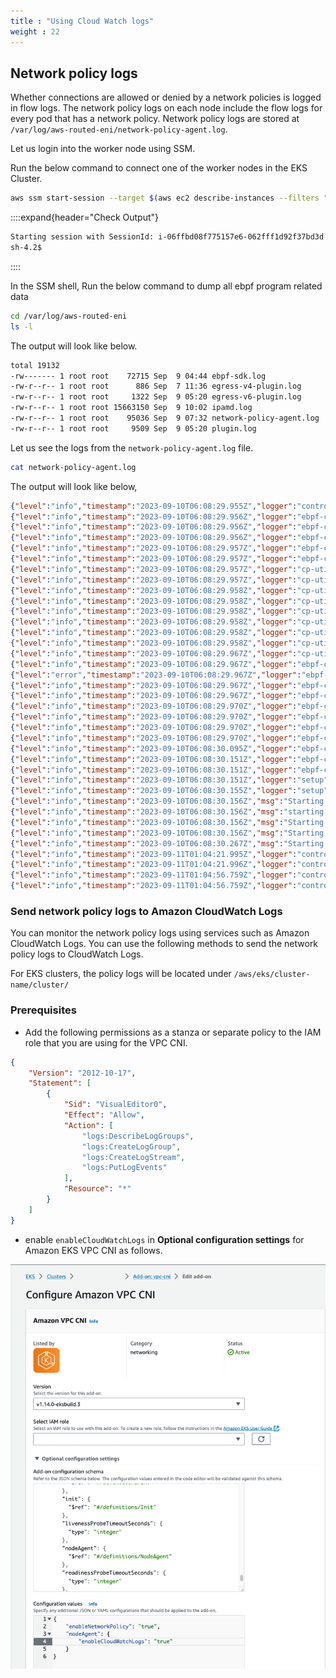 ```yaml
---
title : "Using Cloud Watch logs"
weight : 22
---
```



## Network policy logs

Whether connections are allowed or denied by a network policies is logged in flow logs. The network policy logs on each node include the flow logs for every pod that has a network policy. Network policy logs are stored at `/var/log/aws-routed-eni/network-policy-agent.log`. 

Let us login into the worker node using SSM.

Run the below command to connect one of the worker nodes in the EKS Cluster.

```bash
aws ssm start-session --target $(aws ec2 describe-instances --filters "Name=tag:eks:nodegroup-name,Values=mng-al2" | jq -r '.[][0]["Instances"][0]["InstanceId"]')
```


::::expand{header="Check Output"}
```bash
Starting session with SessionId: i-06ffbd08f775157e6-062fff1d92f37bd3d
sh-4.2$ 
```
::::



In the SSM shell, Run the below command to dump all ebpf program related data

```bash
cd /var/log/aws-routed-eni
ls -l
```

The output will look like below.

```bash
total 19132
-rw------- 1 root root    72715 Sep  9 04:44 ebpf-sdk.log
-rw-r--r-- 1 root root      886 Sep  7 11:36 egress-v4-plugin.log
-rw-r--r-- 1 root root     1322 Sep  9 05:20 egress-v6-plugin.log
-rw-r--r-- 1 root root 15663150 Sep  9 10:02 ipamd.log
-rw-r--r-- 1 root root    95036 Sep  9 07:32 network-policy-agent.log
-rw-r--r-- 1 root root     9509 Sep  9 05:20 plugin.log
```

Let us see the logs from the `network-policy-agent.log` file.

```bash
cat network-policy-agent.log
```

The output will look like below,

```json
{"level":"info","timestamp":"2023-09-10T06:08:29.955Z","logger":"controller-runtime.metrics","msg":"Metrics server is starting to listen","addr":":8080"}
{"level":"info","timestamp":"2023-09-10T06:08:29.956Z","logger":"ebpf-client-init","msg":"Validating ","Probe: ":"v4events.bpf.o"}
{"level":"info","timestamp":"2023-09-10T06:08:29.956Z","logger":"ebpf-client-init","msg":"error opening  ","Probe: ":"/host/opt/cni/bin/v4events.bpf.o","error":"open /host/opt/cni/bin/v4events.bpf.o: no such file or directory"}
{"level":"info","timestamp":"2023-09-10T06:08:29.956Z","logger":"ebpf-client-init","msg":"comparing new and existing probes ..."}
{"level":"info","timestamp":"2023-09-10T06:08:29.957Z","logger":"ebpf-client-init","msg":"change detected in event probe binaries.."}
{"level":"info","timestamp":"2023-09-10T06:08:29.957Z","logger":"ebpf-client","msg":"Probe validation Done"}
{"level":"info","timestamp":"2023-09-10T06:08:29.957Z","logger":"cp-util","msg":"Let's install BPF Binaries on to the host path....."}
{"level":"info","timestamp":"2023-09-10T06:08:29.957Z","logger":"cp-util","msg":"Installing BPF Binary..","target":"/host/opt/cni/bin/v4events.bpf.o","source":"v4events.bpf.o"}
{"level":"info","timestamp":"2023-09-10T06:08:29.958Z","logger":"cp-util","msg":"Successfully installed - ","binary":"/host/opt/cni/bin/v4events.bpf.o"}
{"level":"info","timestamp":"2023-09-10T06:08:29.958Z","logger":"cp-util","msg":"Installing BPF Binary..","target":"/host/opt/cni/bin/tc.v4ingress.bpf.o","source":"tc.v4ingress.bpf.o"}
{"level":"info","timestamp":"2023-09-10T06:08:29.958Z","logger":"cp-util","msg":"Successfully installed - ","binary":"/host/opt/cni/bin/tc.v4ingress.bpf.o"}
{"level":"info","timestamp":"2023-09-10T06:08:29.958Z","logger":"cp-util","msg":"Installing BPF Binary..","target":"/host/opt/cni/bin/tc.v4egress.bpf.o","source":"tc.v4egress.bpf.o"}
{"level":"info","timestamp":"2023-09-10T06:08:29.958Z","logger":"cp-util","msg":"Successfully installed - ","binary":"/host/opt/cni/bin/tc.v4egress.bpf.o"}
{"level":"info","timestamp":"2023-09-10T06:08:29.958Z","logger":"cp-util","msg":"Installing BPF Binary..","target":"/host/opt/cni/bin/aws-eks-na-cli","source":"aws-eks-na-cli"}
{"level":"info","timestamp":"2023-09-10T06:08:29.967Z","logger":"cp-util","msg":"Successfully installed - ","binary":"/host/opt/cni/bin/aws-eks-na-cli"}
{"level":"info","timestamp":"2023-09-10T06:08:29.967Z","logger":"ebpf-client","msg":"Copied eBPF binaries to the host directory"}
{"level":"error","timestamp":"2023-09-10T06:08:29.967Z","logger":"ebpf-client","msg":"failed to recover global maps..","error":"error walking the bpfdirectory lstat /sys/fs/bpf/globals/aws/maps/: no such file or directory","stacktrace":"github.com/aws/aws-network-policy-agent/pkg/ebpf.recoverBPFState\n\t/workspace/pkg/ebpf/bpf_client.go:334\ngithub.com/aws/aws-network-policy-agent/pkg/ebpf.NewBpfClient\n\t/workspace/pkg/ebpf/bpf_client.go:158\ngithub.com/aws/aws-network-policy-agent/controllers.NewPolicyEndpointsReconciler\n\t/workspace/controllers/policyendpoints_controller.go:93\nmain.main\n\t/workspace/main.go:93\nruntime.main\n\t/root/sdk/go1.20.4/src/runtime/proc.go:250"}
{"level":"info","timestamp":"2023-09-10T06:08:29.967Z","logger":"ebpf-client","msg":"Successfully recovered BPF state"}
{"level":"info","timestamp":"2023-09-10T06:08:29.967Z","logger":"ebpf-client","msg":"Install the default global maps"}
{"level":"info","timestamp":"2023-09-10T06:08:29.970Z","logger":"ebpf-client","msg":"Successfully loaded events probe"}
{"level":"info","timestamp":"2023-09-10T06:08:29.970Z","logger":"ebpf-client","msg":"Initialized Conntrack client"}
{"level":"info","timestamp":"2023-09-10T06:08:29.970Z","logger":"ebpf-client","msg":"Configure Event loop ... "}
{"level":"info","timestamp":"2023-09-10T06:08:29.970Z","logger":"ebpf-client","msg":"Cloudwatch log support is enabled"}
{"level":"info","timestamp":"2023-09-10T06:08:30.095Z","logger":"ebpf-client","msg":"Setup CW","Setting loggroup Name":"/aws/eks/eksworkshop-eksctl/cluster"}
{"level":"info","timestamp":"2023-09-10T06:08:30.151Z","logger":"ebpf-client","msg":"Configured event logging"}
{"level":"info","timestamp":"2023-09-10T06:08:30.151Z","logger":"ebpf-client","msg":"BPF Client initialization done"}
{"level":"info","timestamp":"2023-09-10T06:08:30.151Z","logger":"setup","msg":"starting manager"}
{"level":"info","timestamp":"2023-09-10T06:08:30.155Z","logger":"setup","msg":"Serving metrics on ","port":61680}
{"level":"info","timestamp":"2023-09-10T06:08:30.156Z","msg":"Starting server","kind":"health probe","addr":"[::]:8081"}
{"level":"info","timestamp":"2023-09-10T06:08:30.156Z","msg":"starting server","path":"/metrics","kind":"metrics","addr":"[::]:8080"}
{"level":"info","timestamp":"2023-09-10T06:08:30.156Z","msg":"Starting EventSource","controller":"policyendpoint","controllerGroup":"networking.k8s.aws","controllerKind":"PolicyEndpoint","source":"kind source: *v1alpha1.PolicyEndpoint"}
{"level":"info","timestamp":"2023-09-10T06:08:30.156Z","msg":"Starting Controller","controller":"policyendpoint","controllerGroup":"networking.k8s.aws","controllerKind":"PolicyEndpoint"}
{"level":"info","timestamp":"2023-09-10T06:08:30.267Z","msg":"Starting workers","controller":"policyendpoint","controllerGroup":"networking.k8s.aws","controllerKind":"PolicyEndpoint","worker count":1}
{"level":"info","timestamp":"2023-09-11T01:04:21.995Z","logger":"controllers.policyEndpoints","msg":"Received a new reconcile request","req":{"name":"demo-app-deny-all-mmzl8","namespace":"default"}}
{"level":"info","timestamp":"2023-09-11T01:04:21.996Z","logger":"controllers.policyEndpoints","msg":"Processing Policy Endpoint  ","Name: ":"demo-app-deny-all-mmzl8","Namespace ":"default"}
{"level":"info","timestamp":"2023-09-11T01:04:56.759Z","logger":"controllers.policyEndpoints","msg":"Received a new reconcile request","req":{"name":"demo-app-allow-samens-lspct","namespace":"default"}}
{"level":"info","timestamp":"2023-09-11T01:04:56.759Z","logger":"controllers.policyEndpoints","msg":"Processing Policy Endpoint  ","Name: ":"demo-app-allow-samens-lspct","Namespace ":"default"}
```

### Send network policy logs to Amazon CloudWatch Logs


You can monitor the network policy logs using services such as Amazon CloudWatch Logs. You can use the following methods to send the network policy logs to CloudWatch Logs.

For EKS clusters, the policy logs will be located under `/aws/eks/cluster-name/cluster/`

### Prerequisites

* Add the following permissions as a stanza or separate policy to the IAM role that you are using for the VPC CNI. 

```json
{
    "Version": "2012-10-17",
    "Statement": [
        {
            "Sid": "VisualEditor0",
            "Effect": "Allow",
            "Action": [
                "logs:DescribeLogGroups",
                "logs:CreateLogGroup",
                "logs:CreateLogStream",
                "logs:PutLogEvents"
            ],
            "Resource": "*"
        }
    ]
}
```
* enable `enableCloudWatchLogs` in **Optional configuration settings** for Amazon EKS VPC CNI as follows.

![console-cni-config-network-policy-logs](/static/images/6-network-security/1-network-policies/console-cni-config-network-policy-logs.png)





